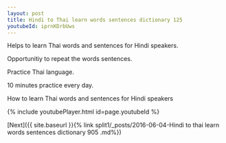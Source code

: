 ```yaml
---
layout: post
title: Hindi to Thai learn words sentences dictionary 125 
youtubeId: iprnKDrbUws
---
```

 
 
Helps to learn Thai words and sentences for Hindi speakers.

Opportunitiy to repeat the words sentences. 

Practice Thai language. 
 
10 minutes practice every day. 
 
How to learn Thai words and sentences for Hindi speakers 
 
{% include youtubePlayer.html id=page.youtubeId %}
 
 
[Next]({{ site.baseurl }}{% link  split1/_posts/2016-06-04-Hindi to thai learn words sentences dictionary 905 .md%})
 
